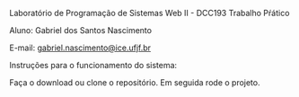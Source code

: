 Laboratório de Programação de Sistemas Web II - DCC193
Trabalho Pŕático


Aluno: Gabriel dos Santos Nascimento 


E-mail: gabriel.nascimento@ice.ufjf.br

Instruções para o funcionamento do sistema:

Faça o download ou clone o repositório. Em seguida rode o projeto.
